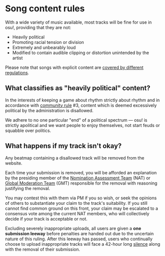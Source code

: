 # Song content rules

With a wide variety of music available, most tracks will be fine for use in osu!, providing that they are not:

- Heavily political
- Promoting racial tension or division
- Extremely and unbearably loud
- Modified to contain audible clipping or distortion unintended by the artist

Please note that songs with explicit content are [covered by different regulations](/wiki/Rules/Explicit_Content).

## What classifies as "heavily political" content?

In the interests of keeping a game about rhythm strictly about rhythm and in accordance with [community rule](/wiki/Rules#community-rules) #3, content which is deemed excessively political by the administration is disallowed.

We adhere to no one particular "end" of a political spectrum — osu! is strictly apolitical and we want people to enjoy themselves, not start feuds or squabble over politics.

## What happens if my track isn't okay?

Any beatmap containing a disallowed track will be removed from the website.

Each time your submission is removed, you will be afforded an explanation by the presiding member of the [Nomination Assessment Team](/wiki/People/The_Team/Nomination_Assessment_Team) (NAT) or [Global Moderation Team](/wiki/People/The_Team/Global_Moderation_Team) (GMT) responsible for the removal with reasoning justifying the removal.

You may contest this with them via PM if you so wish, or seek the opinions of others to substantiate your claim to the track's suitability. If you still cannot find common ground on this front, your claim may be escalated to a consensus vote among the current NAT members, who will collectively decide if your track is acceptable or not.

Excluding severely inappropriate uploads, all users are given a **one submission leeway** before penalties are handed out due to the uncertain nature of this ruling. After this leeway has passed, users who continually choose to upload inappropriate tracks will face a 42-hour long [silence](/wiki/Silence) along with the removal of their submission.
